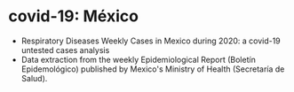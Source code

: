 # covid-19: México

- Respiratory Diseases Weekly Cases in Mexico during 2020: a covid-19 untested cases analysis
- Data extraction from the weekly Epidemiological Report (Boletín Epidemológico) published by Mexico's Ministry of Health (Secretaría de Salud).


